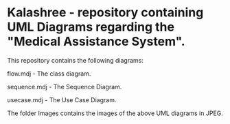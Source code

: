 # Kalashree - repository containing UML Diagrams regarding the "Medical Assistance System".

This repository contains the following diagrams:

flow.mdj - The class diagram.

sequence.mdj - The Sequence Diagram.

usecase.mdj - The Use Case Diagram.

The folder Images contains the images of the above UML diagrams in JPEG.

